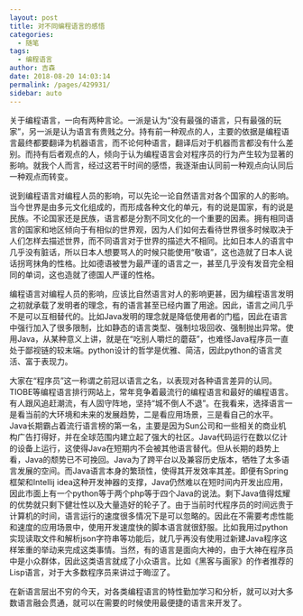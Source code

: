 ```yaml
---
layout: post
title: 对不同编程语言的感悟
categories: 
  - 随笔
tags: 
  - 编程语言
author: 吉森
date: 2018-08-20 14:03:14
permalink: /pages/429931/
sidebar: auto
---
```



关于编程语言，一向有两种言论。一派是认为“没有最强的语言，只有最强的玩家”，另一派是认为语言有贵贱之分。持有前一种观点的人，主要的依据是编程语言最终都要翻译为机器语言，而不论何种语言，翻译后对于机器而言都没有什么差别。而持有后者观点的人，倾向于认为编程语言会对程序员的行为产生较为显著的影响。就我个人而言，经过这若干时间的感悟，我逐渐由认同前一种观点向认同后一种观点而转变。

<!-- more -->

说到编程语言对编程人员的影响，可以先论一论自然语言对各个国家的人的影响。当今世界是由多元文化组成的，而形成各种文化的单元，有的说是国家，有的说是民族。不论国家还是民族，语言都是分割不同文化的一个重要的因素。拥有相同语言的国家和地区倾向于有相似的世界观，因为人们如何去看待世界很多时候取决于人们怎样去描述世界，而不同语言对于世界的描述大不相同。比如日本人的语言中几乎没有脏话，所以日本人想要骂人的时候只能使用“敬语”，这也造就了日本人说话拐弯抹角的性格。比如德语被誉为最严谨的语言之一，甚至几乎没有发音完全相同的单词，这也造就了德国人严谨的性格。

编程语言对编程人员的影响，应该比自然语言对人的影响更甚，因为编程语言发明之初就承载了发明者的理念，有的语言甚至已经内置了用途。因此，语言之间几乎不是可以互相替代的。比如Java发明的理念就是降低使用者的门槛，因此在语言中强行加入了很多限制，比如静态的语言类型、强制垃圾回收、强制抛出异常。使用Java，从某种意义上讲，就是在“吃别人嚼烂的蘑菇”，也难怪Java程序员一直处于鄙视链的较末端。python设计的哲学是优雅、简洁，因此python的语言灵活、富于表现力。

大家在“程序员”这一称谓之前冠以语言之名，以表现对各种语言差异的认同。TIOBE等编程语言排行网站上，常年竞争着最流行的编程语言和最好的编程语言。有人跟风追赶潮流，有人固守阵地，坚持“城不倒人不退”。在我看来，选择语言一是看当前的大环境和未来的发展趋势，二是看应用场景，三是看自己的水平。Java长期霸占着流行语言榜的第一名，主要是因为Sun公司和一些相关的商业机构广告打得好，并在全球范围内建立起了强大的社区。Java代码运行在数以亿计的设备上运行，这使得Java在短期内不会被其他语言替代。但从长期的趋势上看，Java的颓势已不可挽回。Java为了跨平台以及兼容历史版本，牺牲了太多语言发展的空间。而Java语言本身的繁琐性，使得其开发效率其差。即便有Spring框架和Intellij idea这种开发神器的支撑，Java仍然难以在短时间内开发出应用，因此市面上有一个python等于两个php等于四个Java的说法。剩下Java值得炫耀的优势就只剩下健壮性以及大量造好的轮子了。由于当前时代程序员的时间远贵于计算机的时间，语言运行的速度很多情况下是可以忽略的。因此在不需要考虑性能和速度的应用场景中，使用开发速度快的脚本语言就很舒服。比如我用过python实现读取文件和解析json字符串等功能后，就几乎再没有使用过新建Java程序这样笨重的举动来完成这类事情。当然，有的语言是面向大神的，由于大神在程序员中是小众群体，因此这类语言就成了小众语言。比如《黑客与画家》的作者推荐的Lisp语言，对于大多数程序员来讲过于晦涩了。

在新语言层出不穷的今天，对各类编程语言的特性勤加学习和分析，就可以对大多数语言融会贯通，就可以在需要的时候使用最便捷的语言来开发了。
